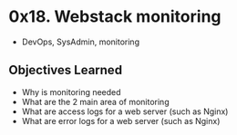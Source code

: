 # 0x18. Webstack monitoring
- DevOps, SysAdmin, monitoring

## Objectives Learned
- Why is monitoring needed
- What are the 2 main area of monitoring
- What are access logs for a web server (such as Nginx)
- What are error logs for a web server (such as Nginx)
